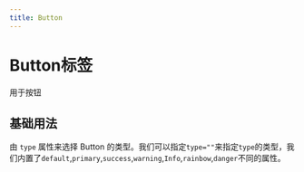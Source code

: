 ```yaml
---
title: Button
---
```


# Button标签
用于按钮
## 基础用法
由 `type` 属性来选择 Button 的类型。我们可以指定`type=""`来指定`type`的类型，我们内置了`default`,`primary`,`success`,`warning`,`Info`,`rainbow`,`danger`不同的属性。
<preview path="../example/button/type.vue" title="" description=""></preview>
